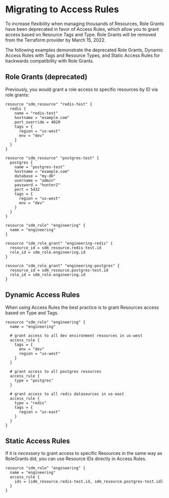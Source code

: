 # Migrating to Access Rules

To increase flexibility when managing thousands of Resources, Role Grants have
been deprecated in favor of Access Rules, which allow you to grant access based
on Resource Tags and Type. Role Grants will be removed from the Terraform
provider by March 15, 2022.

The following examples demonstrate the deprecated Role Grants, Dynamic Access
Rules with Tags and Resource Types, and Static Access Rules for backwards
compatibility with Role Grants.

## Role Grants (deprecated)

Previously, you would grant a role access to specific resources by ID via role
grants:

```hcl
resource "sdm_resource" "redis-test" {
  redis {
    name = "redis-test"
    hostname = "example.com"
    port_override = 4020
    tags = {
      region = "us-west"
      env = "dev"
    }
  }
}

resource "sdm_resource" "postgres-test" {
  postgres {
    name = "postgres-test"
    hostname = "example.com"
    database = "my-db"
    username = "admin"
    password = "hunter2"
    port = 5432
    tags = {
      region = "us-west"
      env = "dev"
    }
  }
}

resource "sdm_role" "engineering" {
  name = "engineering"
}

resource "sdm_role_grant" "engineering-redis" {
  resource_id = sdm_resource.redis-test.id
  role_id = sdm_role.engineering.id
}

resource "sdm_role_grant" "engineering-postgres" {
  resource_id = sdm_resource.postgres-test.id
  role_id = sdm_role.engineering.id
}
```

## Dynamic Access Rules

When using Access Rules the best practice is to grant Resources access based on
Type and Tags.

```hcl
resource "sdm_role" "engineering" {
  name = "engineering"

  # grant access to all dev environment resources in us-west
  access_rule {
    tags = {
      env = "dev"
      region = "us-west"
    }
  }

  # grant access to all postgres resources
  access_rule {
    type = "postgres"
  }

  # grant access to all redis datasources in us-east
  access_rule {
    type = "redis"
    tags = {
      region = "us-east"
    }
  }
}
```

## Static Access Rules

If it is _necessary_ to grant access to specific Resources in the same way as
RoleGrants did, you can use Resource IDs directly in Access Rules.

```hcl
resource "sdm_role" "engineering" {
  name = "engineering"
  access_rule {
    ids = [sdm_resource.redis-test.id, sdm_resource.postgres-test.id]
  }
}
```